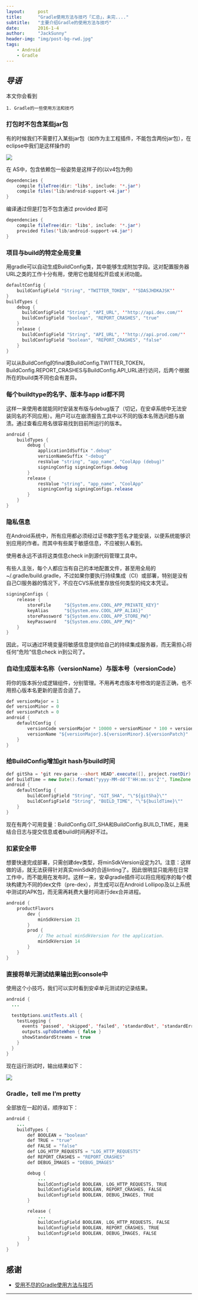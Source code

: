 ```yaml
---
layout:     post
title:      "Gradle使用方法与技巧「汇总」，未完...."
subtitle:   "主要介绍Gradle的使用方法与技巧"
date:       2016-1-4
author:     "JackSunny"
header-img: "img/post-bg-rwd.jpg"
tags:
    - Android
    - Gradle
---
```


## *导语*

本文你会看到

	1. Gradle的一些使用方法和技巧


### 打包时不包含某些jar包

有的时候我们不需要打入某些jar包（如作为主工程插件，不能包含两份jar包），在eclipse中我们是这样操作的

![](http://d.hiphotos.baidu.com/zhidao/wh%3D600%2C800/sign=174a0a89cfbf6c81f76224ee8c0e9d0d/b17eca8065380cd71aeb4c0ca244ad345882815e.jpg)

在 AS中，包含依赖包一般姿势是这样子的(以v4包为例)

```java
dependencies {
    compile fileTree(dir: 'libs', include: '*.jar')
    compile files('lib/android-support-v4.jar')
}
```

编译通过但是打包不包含通过 provided 即可

```java
dependencies {
    compile fileTree(dir: 'libs', include: '*.jar')
    provided files('lib/android-support-v4.jar')
}
```

### 项目与build的特定全局变量

用gradle可以自动生成BuildConfig类，其中能够生成附加字段。这对配置服务器URL之类的工作十分有用，使用它也能轻松开启或关闭功能。

```java
defaultConfig {
    buildConfigField "String", "TWITTER_TOKEN", '"SDASJHDKAJSK"'
}
buildTypes {
    debug {
      buildConfigField "String", "API_URL", '"http://api.dev.com/"'
      buildConfigField "boolean", "REPORT_CRASHES", "true"
    }
    release {
      buildConfigField "String", "API_URL", '"http://api.prod.com/"'
      buildConfigField "boolean", "REPORT_CRASHES", "false"
    }
}
```

可以从BuildConfig的final类BuildConfig.TWITTER_TOKEN，BuildConfig.REPORT_CRASHES与BuildConfig.API_URL进行访问，后两个根据所在的build类不同也会有差异。

### 每个buildtype的名字、版本与app id都不同

这样一来使用者就能同时安装发布版与debug版了（切记，在安卓系统中无法安装同名的不同应用）。用户可以在崩溃报告工具中以不同的版本名筛选问题与崩溃。通过查看应用名很容易找到目前所运行的版本。

```java
android {
    buildTypes {
        debug {
            applicationIdSuffix ".debug"
            versionNameSuffix "-debug"
            resValue "string", "app_name", "CoolApp (debug)"
            signingConfig signingConfigs.debug
        }
        release {
            resValue "string", "app_name", "CoolApp"
            signingConfig signingConfigs.release
        }
    }
}
```

### 隐私信息

在Android系统中，所有应用都必须经过证书数字签名才能安装，以便系统能够识别应用的作者。而其中有些属于敏感信息，不应被别人看到。

使用者永远不该将这类信息check in到源代码管理工具中。

有些人主张，每个人都应当有自己的本地配置文件，甚至用全局的~/.gradle/build.gradle，不过如果你要执行持续集成（CI）或部署，特别是没有自己CI服务器的情况下，不应在CVS系统里存放任何类型的纯文本凭证。

```java
signingConfigs {
    release {
        storeFile     "${System.env.COOL_APP_PRIVATE_KEY}"
        keyAlias      "${System.env.COOL_APP_ALIAS}"
        storePassword "${System.env.COOL_APP_STORE_PW}"
        keyPassword   "${System.env.COOL_APP_PW}"
    }
}
```

因此，可以通过环境变量将敏感信息提供给自己的持续集成服务器，而无需担心将任何“危险”信息check in到公司了。

### 自动生成版本名称（versionName）与版本号（versionCode）

将你的版本拆分成逻辑组件，分别管理。不用再考虑版本号修改的是否正确，也不用担心版本名更新的是否合适了。

```java
def versionMajor = 1
def versionMinor = 0
def versionPatch = 0
android {
    defaultConfig {
        versionCode versionMajor * 10000 + versionMinor * 100 + versionPatch
        versionName "${versionMajor}.${versionMinor}.${versionPatch}"
    }
}
```

### 给BuildConfig增加git hash与build时间

```java
def gitSha = 'git rev-parse --short HEAD'.execute([], project.rootDir).text.trim()
def buildTime = new Date().format("yyyy-MM-dd'T'HH:mm:ss'Z'", TimeZone.getTimeZone("UTC"))
android {
    defaultConfig {
        buildConfigField "String", "GIT_SHA", "\"${gitSha}\""
        buildConfigField "String", "BUILD_TIME", "\"${buildTime}\""
    }
}
```

现在有两个可用变量：BuildConfig.GIT_SHA和BuildConfig.BUILD_TIME，用来结合日志与提交信息或者build时间再好不过。

### 扣紧安全带

想要快速完成部署，只需创建dev类型，将minSdkVersion设定为21。注意：这样做的话，就无法获得针对真实minSdk的合适linting了。因此很明显只能用在日常工作中，而不能用在发布时。这样一来，安卓gradle插件可以将应用程序的每个模块构建为不同的dex文件（pre-dex），并生成可以在Android Lollipop及以上系统中测试的APK包，而无需再耗费大量时间进行dex合并进程。

```java
android {
    productFlavors 
        dev {
            minSdkVersion 21
        }
        prod {
            // The actual minSdkVersion for the application.
            minSdkVersion 14
        }
    }
}
```

### 直接将单元测试结果输出到console中

使用这个小技巧，我们可以实时看到安卓单元测试的记录结果。

```java
android {
  ...

  testOptions.unitTests.all {
    testLogging {
      events 'passed', 'skipped', 'failed', 'standardOut', 'standardError'
      outputs.upToDateWhen { false }
      showStandardStreams = true
    }
  }
}
```

现在运行测试时，输出结果如下：

![](http://img.blog.csdn.net/20151231145250256)

### Gradle，tell me I’m pretty

全部放在一起的话，顺序如下：

```java
android {
    ...
    buildTypes {
        def BOOLEAN = "boolean"
        def TRUE = "true"
        def FALSE = "false"
        def LOG_HTTP_REQUESTS = "LOG_HTTP_REQUESTS"
        def REPORT_CRASHES = "REPORT_CRASHES"
        def DEBUG_IMAGES = "DEBUG_IMAGES"

        debug {
            ...
            buildConfigField BOOLEAN, LOG_HTTP_REQUESTS, TRUE
            buildConfigField BOOLEAN, REPORT_CRASHES, FALSE
            buildConfigField BOOLEAN, DEBUG_IMAGES, TRUE
        }

        release {
            ...
            buildConfigField BOOLEAN, LOG_HTTP_REQUESTS, FALSE
            buildConfigField BOOLEAN, REPORT_CRASHES, TRUE
            buildConfigField BOOLEAN, DEBUG_IMAGES, FALSE
        }
    }
}
```


## 感谢

* [受用不尽的Gradle使用方法与技巧](http://geek.csdn.net/news/detail/48955)

---